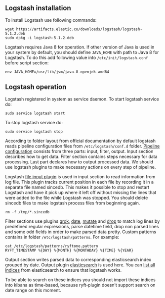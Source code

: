 ## Logstash installation
To install Logstash use following commands:
```
wget https://artifacts.elastic.co/downloads/logstash/logstash-5.1.2.deb
sudo dpkg -i logstash-5.1.2.deb
```
Logstash requires Java 8 for operation. If other version of Java is used in your system by default, you should define `JAVA_HOME` with path to Java 8 for Logstash. To do this add following value into `/etc/init/logstash.conf` before script section:
```
env JAVA_HOME=/usr/lib/jvm/java-8-openjdk-amd64
```
## Logstash operation
Logstash registered in system as service daemon. To start logstash service do:
```
sudo service logstash start
```
To stop logstash service do:
```
sudo service logstash stop
```
According to folder layout from official documentation by default logstash reads pipeline configuration files from `/etc/logstash/conf.d` folder. [Pipeline configuration](pipeline.conf) consists from three parts: input, filter, output. Input section describes how to get data. Filter section contains steps necessary for data processing. Last part declares how to output processed data. We should use logstash plugins to make necessary actions on every step of pipeline.

Logstash [file input plugin](https://www.elastic.co/guide/en/logstash/current/plugins-inputs-file.html) is used in input section to read information from log file. This plugin tracks current position in each file by recording it in a separate file named sincedb. This makes it possible to stop and restart Logstash and have it pick up where it left off without missing the lines that were added to the file while Logstash was stopped. You should delete sincedb files to make logstash process files from beginning again.
```
rm -f /tmp/*.sincedb
```
Filter sections use plugins [grok](https://www.elastic.co/guide/en/logstash/current/plugins-filters-grok.html), [date](https://www.elastic.co/guide/en/logstash/current/plugins-filters-date.html), [mutate](https://www.elastic.co/guide/en/logstash/current/plugins-filters-mutate.html) and [drop](https://www.elastic.co/guide/en/logstash/current/plugins-filters-drop.html) to match log lines by predefined regular expressions, parse datetime field, drop non parsed lines and some odd fields in order to make parsed data pretty. Custom patterns contains in folder `/etc/logstash/patterns`.  For example:

```
cat /etc/logstash/patterns/ryftone.pattern
RYFT_TIMESTAMP %{DAY} %{MONTH} %{MONTHDAY} %{TIME} %{YEAR}
```

Output section writes parsed data to corresponding elasticsearch index grouped by date. Output plugin [elasticsearch](https://www.elastic.co/guide/en/logstash/current/plugins-outputs-elasticsearch.html) is used here.
You can [list all indices](https://www.elastic.co/guide/en/elasticsearch/reference/current/cat-indices.html#cat-indices) from elasticsearch to ensure that logstash works.

To be able to search on these indices you should not import these indices into kibana as time-based, because ryft-plugin doesn’t support search on date range on this moment.

